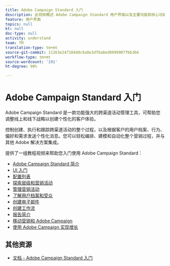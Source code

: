 ```yaml
---
title: Adobe Campaign Standard 入门
description: 此视频概述 Adobe Campaign Standard 用户界面以及主要功能和核心功能。
feature: 用户界面
topics: null
kt: null
doc-type: null
activity: understand
team: TM
translation-type: tm+mt
source-git-commit: 11263e247184ddc6a8e3df6a8ed0899907fbb366
workflow-type: tm+mt
source-wordcount: '191'
ht-degree: 98%

---
```



# Adobe Campaign Standard 入门

Adobe Campaign Standard 是一款功能强大的跨渠道活动管理工具，可帮助您调整线上和线下战略以创建个性化的客户体验。

控制创建、执行和跟踪跨渠道活动的整个过程，以及根据客户的用户档案、行为、偏好和需求发送个性化消息。您可以轻松编排、建模和自动化整个营销过程，并与其他 Adobe 解决方案集成。

提供了一组教程视频来帮助您入门使用 Adobe Campaign Standard：

* [Adobe Campaign Standard 简介](/help/getting-started/adobe-campaign-standard-introduction.md)
* [UI 入门](/help/getting-started/getting-started-with-the-ui.md)
* [配置列表](/help/getting-started/configure-a-list.md)
* [探索层级和营销活动](/help/getting-started/explore-hierarchy-and-marketing-activities.md)
* [管理营销活动](/help/getting-started/managing-campaigns.md)
* [了解用户档案和受众](/help/getting-started/understanding-profiles-and-audiences.md)
* [创建电子邮件](https://experienceleague.adobe.com/docs/campaign-standard-learn/tutorials/communication-channels/email/create-email-from-homepage.html?lang=zh-Hans)
* [创建工作流](/help/managing-processes-and-data/creating-a-workflow.md)
* [报告简介](/help/getting-started/reporting-with-adobe-campaign-introduction.md)
* [移动营销和 Adobe Campaign](/help/getting-started/mobile-marketing-with-adobe-campaign.md)
* [使用 Adobe Campaign 实现增长](/help/getting-started/growing-with-adobe-campaign.md)

## 其他资源

* [文档 - Adobe Campaign Standard 入门](https://docs.adobe.com/content/help/zh-Hans/campaign-standard/using/getting-started/about-campaign-standard.html)
